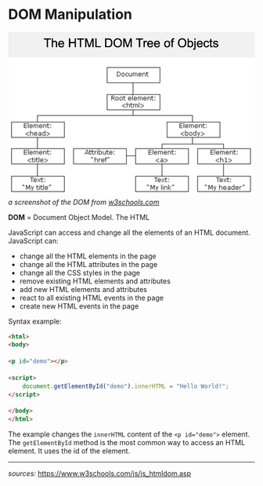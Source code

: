 # DOM Manipulation
![DOM screenshot](img/screenshot-dom.png)
*a screenshot of the DOM from [w3schools.com](https://www.w3schools.com/js/js_htmldom.asp)*

__DOM__ = Document Object Model. The HTML

JavaScript can access and change all the elements of an HTML document. JavaScript can:

* change all the HTML elements in the page
* change all the HTML attributes in the page
* change all the CSS styles in the page
* remove existing HTML elements and attributes
* add new HTML elements and attributes
* react to all existing HTML events in the page
* create new HTML events in the page

Syntax example:
```html
<html>
<body>

<p id="demo"></p>

<script>
    document.getElementById("demo").innerHTML = "Hello World!";
</script>

</body>
</html>
```
The example changes the `innerHTML` content of the `<p id="demo">` element. The `getElementById` method is the most common way to access an HTML element. It uses the id of the element.

---
_sources:_ https://www.w3schools.com/js/js_htmldom.asp